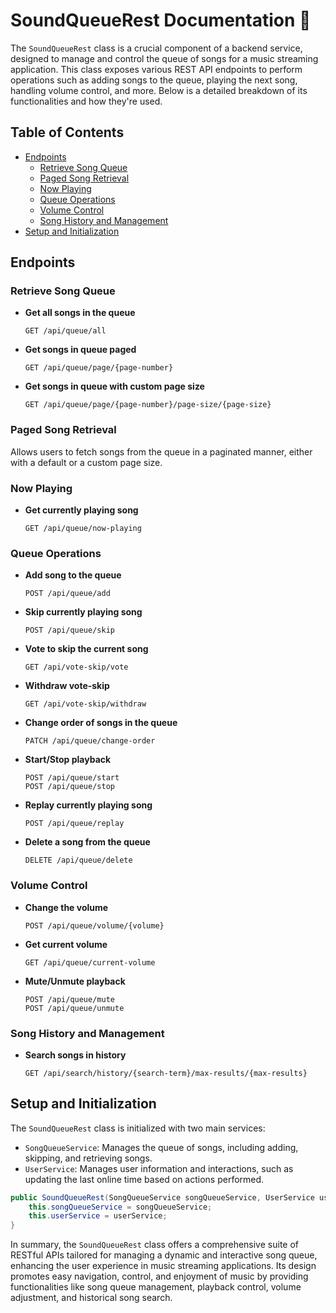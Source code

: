 # SoundQueueRest Documentation 🎵

The `SoundQueueRest` class is a crucial component of a backend service, designed to manage and control the queue of songs for a music streaming application. This class exposes various REST API endpoints to perform operations such as adding songs to the queue, playing the next song, handling volume control, and more. Below is a detailed breakdown of its functionalities and how they're used.

## Table of Contents
- [Endpoints](#endpoints)
  - [Retrieve Song Queue](#retrieve-song-queue)
  - [Paged Song Retrieval](#paged-song-retrieval)
  - [Now Playing](#now-playing)
  - [Queue Operations](#queue-operations)
  - [Volume Control](#volume-control)
  - [Song History and Management](#song-history-and-management)
- [Setup and Initialization](#setup-and-initialization)

## Endpoints

### Retrieve Song Queue
- **Get all songs in the queue**
  ```http
  GET /api/queue/all
  ```
- **Get songs in queue paged**
  ```http
  GET /api/queue/page/{page-number}
  ```
- **Get songs in queue with custom page size**
  ```http
  GET /api/queue/page/{page-number}/page-size/{page-size}
  ```

### Paged Song Retrieval
Allows users to fetch songs from the queue in a paginated manner, either with a default or a custom page size.

### Now Playing
- **Get currently playing song**
  ```http
  GET /api/queue/now-playing
  ```

### Queue Operations
- **Add song to the queue**
  ```http
  POST /api/queue/add
  ```
- **Skip currently playing song**
  ```http
  POST /api/queue/skip
  ```
- **Vote to skip the current song**
  ```http
  GET /api/vote-skip/vote
  ```
- **Withdraw vote-skip**
  ```http
  GET /api/vote-skip/withdraw
  ```
- **Change order of songs in the queue**
  ```http
  PATCH /api/queue/change-order
  ```
- **Start/Stop playback**
  ```http
  POST /api/queue/start
  POST /api/queue/stop
  ```
- **Replay currently playing song**
  ```http
  POST /api/queue/replay
  ```
- **Delete a song from the queue**
  ```http
  DELETE /api/queue/delete
  ```

### Volume Control
- **Change the volume**
  ```http
  POST /api/queue/volume/{volume}
  ```
- **Get current volume**
  ```http
  GET /api/queue/current-volume
  ```
- **Mute/Unmute playback**
  ```http
  POST /api/queue/mute
  POST /api/queue/unmute
  ```

### Song History and Management
- **Search songs in history**
  ```http
  GET /api/search/history/{search-term}/max-results/{max-results}
  ```

## Setup and Initialization
The `SoundQueueRest` class is initialized with two main services:
- `SongQueueService`: Manages the queue of songs, including adding, skipping, and retrieving songs.
- `UserService`: Manages user information and interactions, such as updating the last online time based on actions performed.

```java
public SoundQueueRest(SongQueueService songQueueService, UserService userService) {
    this.songQueueService = songQueueService;
    this.userService = userService;
}
```

In summary, the `SoundQueueRest` class offers a comprehensive suite of RESTful APIs tailored for managing a dynamic and interactive song queue, enhancing the user experience in music streaming applications. Its design promotes easy navigation, control, and enjoyment of music by providing functionalities like song queue management, playback control, volume adjustment, and historical song search.